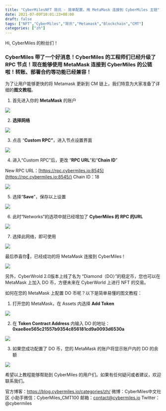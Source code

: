 ```yaml
---
title: "CyberMilesNFT 简讯 - 简单配置，用 MetaMask 连接到 CyberMiles 主链"
date: 2021-07-09T10:01:23+08:00
draft: false
tags: ["NFT","CyberMiles","简讯","Metamask","Blockchain","CMT"] 
categories: ["zh"] 
---
```


Hi, CyberMiles 的粉丝们！ 

### CyberMiles 带了一个好消息！CyberMiles 的工程师们**已经升级了 RPC 节点**！现在能够**使用 MetaMask 连接到 CyberMiles 的公链**啦！**转账、部署合约等功能已经兼容**！ 


为了让用户能够更快的将 Metamask 更新到 CM 链上，我们特意为大家准备了详细的**图文教程**。

1. 首先进入你的 **MetaMask** 的账户

![](/images/20210709-tutorial-01.png)

2. **选择网络**

![](/images/20210709-tutorial-02.png)

3. 点击 “**Custom RPC”**，进入节点设置界面

![](/images/20210709-tutorial-03.png)

4. 进入“Custom RPC”后，更改 “**RPC URL**”和“**Chain ID**”

New RPC URL：[https://rpc.cybermiles.io:8545](https://rpc.cybermiles.io:8545/)
Chain ID：18

![](/images/20210709-tutorial-04.png)

5. 选择“**Save**”，保存以上设置

![](/images/20210709-tutorial-05.png)

6. 此时“Networks”的选项中就已经增加了 **CyberMiles 的 RPC 的URL**

![](/images/20210709-tutorial-06.png)

7. 选择此网络，即可使用

![](/images/20210709-tutorial-07.png)

最后恭喜你🎉，已经成功的将 MetaMask 连接到 CyberMiles！

![](/images/20210709-tutorial-08.png)

另外，CyberWrold 2.0版本上线了名为 “Diamond（DO）”的稳定币，您也可以在 MetaMask 上加入 DO 币，方便未来在 CyberWorld 上进行 NFT 的交易。

如何在您的 MetaMask 上配置 DO 币呢？以下是简单易懂的图文教程：

1. 打开您的 MetaMask，在 Assets 内选择 **Add Token**

![](/images/20200709.DO.tutorial.01.png)

2. 在 **Token Contract Address** 内输入 DO 的地址：**0xae8ee565c21557b9354c856181cd9a0093d6530a**

![](/images/20200709.DO.tutorial.02.png)

3. 如果您成功配置了 DO 币，您的 MetaMask 的账户将显示账户内的 DO 的余额

![](/images/20200709.DO.tutorial.03.png)

希望以上教程能够帮助到 CyberMiles 的用户们。如果有任何疑问或者建议，欢迎联系我们。

官方博客：https://blog.cybermiles.io/categories/zh/
微博：CyberMiles中文社区
小助手微信：CyberMiles_CMT100
邮箱：[contact@cybermiles.io](mailto:contact@cybermiles.io)
Twitter：@cybermiles
